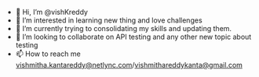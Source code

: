 - 👋 Hi, I’m @vishKreddy
- 👀 I’m interested in learning new thing and love challenges
- 🌱 I’m currently trying to consolidating my skills and updating them.
- 💞️ I’m looking to collaborate on API testing and any other new topic about testing
- 📫 How to reach me vishmitha.kantareddy@netlync.com/vishmithareddykanta@gmail.com

<!---
vishKreddy/vishKreddy is a ✨ special ✨ repository because its `README.md` (this file) appears on your GitHub profile.
You can click the Preview link to take a look at your changes.
--->
